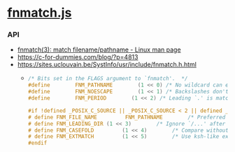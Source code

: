 [fnmatch.js](https://dirkarnez.github.io/fnmatch.js/)
=====================================================
### API
- [fnmatch(3): match filename/pathname - Linux man page](https://linux.die.net/man/3/fnmatch)
- https://c-for-dummies.com/blog/?p=4813
- https://sites.uclouvain.be/SystInfo/usr/include/fnmatch.h.html
  - ```C
    /* Bits set in the FLAGS argument to `fnmatch'.  */
    #define        FNM_PATHNAME        (1 << 0) /* No wildcard can ever match `/'.  */
    #define        FNM_NOESCAPE        (1 << 1) /* Backslashes don't quote special chars.  */
    #define        FNM_PERIOD        (1 << 2) /* Leading `.' is matched only explicitly.  */
    
    #if !defined _POSIX_C_SOURCE || _POSIX_C_SOURCE < 2 || defined _GNU_SOURCE
    # define FNM_FILE_NAME         FNM_PATHNAME        /* Preferred GNU name.  */
    # define FNM_LEADING_DIR (1 << 3)        /* Ignore `/...' after a match.  */
    # define FNM_CASEFOLD         (1 << 4)        /* Compare without regard to case.  */
    # define FNM_EXTMATCH         (1 << 5)        /* Use ksh-like extended matching. */
    #endif
    ```

